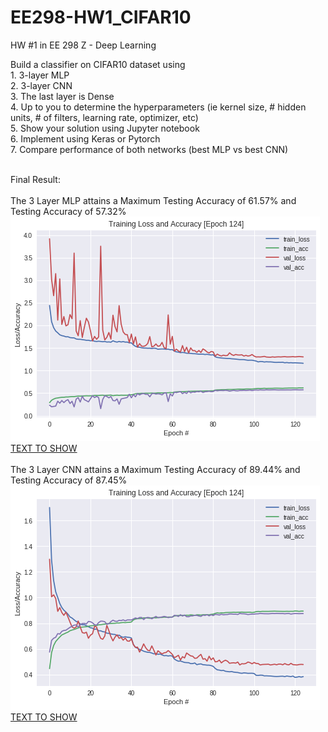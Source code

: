 # EE298-HW1_CIFAR10
HW #1 in EE 298 Z - Deep Learning

Build a classifier on CIFAR10 dataset using
<br>1. 3-layer MLP
<br>2. 3-layer CNN
<br>3. The last layer is Dense
<br>4. Up to you to determine the hyperparameters (ie kernel size, # hidden units, # of filters, learning rate, optimizer, etc)
<br>5. Show your solution using Jupyter notebook
<br>6. Implement using Keras or Pytorch
<br>7. Compare performance of both networks (best MLP vs best CNN)

<br> Final Result: 
<br>
<br>The 3 Layer MLP attains a Maximum Testing Accuracy of 61.57%  and Testing Accuracy of 57.32%
<br>
![alt text](https://github.com/paul028/EE298-HW1_CIFAR10/blob/master/MLP.png)
<br> [TEXT TO SHOW](www.google.com)
<br>
<br>The 3 Layer CNN attains a Maximum Testing Accuracy of 89.44%  and Testing Accuracy of 87.45%
<br>
![alt text](https://github.com/paul028/EE298-HW1_CIFAR10/blob/master/CNN.png)
<br> [TEXT TO SHOW](www.google.com)
